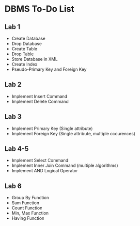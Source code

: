 # DBMS To-Do List

## Lab 1
- Create Database
- Drop Database
- Create Table
- Drop Table
- Store Database in XML
- Create Index
- Pseudo-Primary Key and Foreign Key

## Lab 2
- Implement Insert Command
- Implement Delete Command

## Lab 3
- Implement Primary Key (Single attribute)
- Implement Foreign Key (Single attribute, multiple occurences)

## Lab 4-5
- Implement Select Command
- Implement Inner Join Command (multiple algorithms)
- Implement AND Logical Operator

## Lab 6
- Group By Function
- Sum Function
- Count Function
- Min, Max Function
- Having Function
